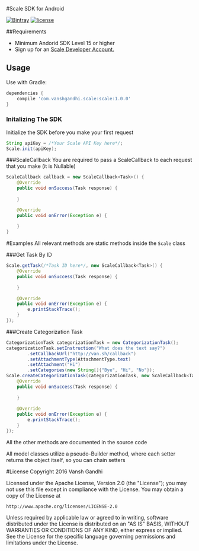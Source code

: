 #Scale SDK for Android

[![Bintray](https://img.shields.io/bintray/v/vanshg/maven/com.vanshgandhi.scale.svg)](http://jcenter.bintray.com/com/vanshgandhi/scale/scale/)
[![license](https://img.shields.io/badge/license-Apache%202-blue.svg)](https://github.com/vanshg/Scale/blob/master/LICENSE)

##Requirements
* Minimum Andorid SDK Level 15 or higher
* Sign up for an [Scale Developer Account.](https://dashboard.scaleapi.com)

## Usage

Use with Gradle:

```gradle
dependencies {
	compile 'com.vanshgandhi.scale:scale:1.0.0'
}
```


### Initalizing The SDK

Initialize the SDK before you make your first request

```java
String apiKey = /*Your Scale API Key here*/;
Scale.init(apiKey);
```

###ScaleCallback
You are required to pass a ScaleCallback to each request that you make (it is Nullable)

```java
ScaleCallback callback = new ScaleCallback<Task>() {
    @Override
    public void onSuccess(Task response) {
        
    }

    @Override
    public void onError(Exception e) {
        
    }
}
```

#Examples
All relevant methods are static methods inside the `Scale` class

###Get Task By ID
```java
Scale.getTask(/*Task ID here*/, new ScaleCallback<Task>() {
    @Override
    public void onSuccess(Task response) {
        
    }

    @Override
    public void onError(Exception e) {
		e.printStackTrace();
    }
});
```
###Create Categorization Task
```java
CategorizationTask categorizationTask = new CategorizationTask();
categorizationTask.setInstruction("What does the text say?")
        .setCallbackUrl("http://van.sh/callback")
        .setAttachmentType(AttachmentType.text)
        .setAttachment("Hi")
        .setCategories(new String[]{"Bye", "Hi", "No"});
Scale.createCategorizationTask(categorizationTask, new ScaleCallback<Task>() {
	@Override
	public void onSuccess(Task response) {
	    
	}
	
	@Override
	public void onError(Exception e) {
	    e.printStackTrace();
	}
});
```

All the other methods are documented in the source code

All model classes utilize a pseudo-Builder method, where each setter returns the object itself, so you can chain setters

#License
Copyright 2016 Vansh Gandhi

Licensed under the Apache License, Version 2.0 (the "License");
you may not use this file except in compliance with the License.
You may obtain a copy of the License at

	http://www.apache.org/licenses/LICENSE-2.0

Unless required by applicable law or agreed to in writing, software
distributed under the License is distributed on an "AS IS" BASIS,
WITHOUT WARRANTIES OR CONDITIONS OF ANY KIND, either express or implied.
See the License for the specific language governing permissions and
limitations under the License.
